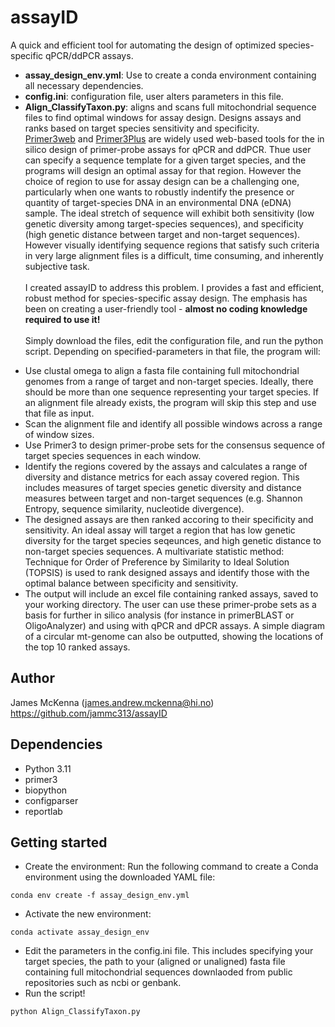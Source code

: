 # assayID
A quick and efficient tool for automating the design of optimized species-specific qPCR/ddPCR assays. 
* **assay_design_env.yml**: Use to create a conda environment containing all necessary dependencies.
* **config.ini**: configuration file, user alters parameters in this file.
* **Align_ClassifyTaxon.py**: aligns and scans full mitochondrial sequence files to find optimal windows for assay design. Designs assays and ranks based on target species sensitivity and specificity.
\
[Primer3web](https://primer3.ut.ee/) and [Primer3Plus](https://www.primer3plus.com/) are widely used web-based tools for the in silico design of primer-probe assays for qPCR and ddPCR. Thue user can specify a sequence template for a given target species, and the programs will design an optimal assay for that region. However the choice of region to use for assay design can be a challenging one, particularly when one wants to robustly indentify the presence or quantity of target-species DNA in an environmental DNA (eDNA) sample. The ideal stretch of sequence will exhibit both sensitivity (low genetic diversity among target-species sequences), and specificity (high genetic distance between target and non-target sequences). However visually identifying sequence regions that satisfy such criteria in very large alignment files is a difficult, time consuming, and inherently subjective task. \
\
I created assayID to address this problem. I provides a fast and efficient, robust method for species-specific assay design. The emphasis has been on creating a user-friendly tool - **almost no coding knowledge required to use it!** \
\
Simply download the files, edit the configuration file, and run the python script. Depending on specified-parameters in that file, the program will:
- Use clustal omega to align a fasta file containing full mitochondrial genomes from a range of target and non-target species. Ideally, there should be more than one sequence representing your target species. If an alignment file already exists, the program will skip this step and use that file as input.
- Scan the alignment file and identify all possible windows across a range of window sizes.
- Use Primer3 to design primer-probe sets for the consensus sequence of target species sequences in each window.
- Identify the regions covered by the assays and calculates a range of diversity and distance metrics for each assay covered region. This includes measures of target species genetic diversity and distance measures between target and non-target sequences (e.g. Shannon Entropy, sequence similarity, nucleotide divergence).
- The designed assays are then ranked accoring to their specificity and sensitivity. An ideal assay will target a region that has low genetic diversity for the target species seqeunces, and high genetic distance to non-target species sequences. A multivariate statistic method: Technique for Order of Preference by Similarity to Ideal Solution (TOPSIS) is used to rank designed assays and identify those with the optimal balance between specificity and sensitivity.
- The output will include an excel file containing ranked assays, saved to your working directory. The user can use these primer-probe sets as a basis for further in silico analysis (for instance in primerBLAST or OligoAnalyzer) and using with qPCR and dPCR assays. A simple diagram of a circular mt-genome can also be outputted, showing the locations of the top 10 ranked assays.

## Author
James McKenna (james.andrew.mckenna@hi.no) \
https://github.com/jammc313/assayID

## Dependencies
* Python 3.11
* primer3
* biopython
* configparser
* reportlab

## Getting started
* Create the environment: Run the following command to create a Conda environment using the downloaded YAML file:
```
conda env create -f assay_design_env.yml
```
* Activate the new environment: 
```
conda activate assay_design_env
```
* Edit the parameters in the config.ini file. This includes specifying your target species, the path to your (aligned or unaligned) fasta file containing full mitochondrial sequences downlaoded from public repositories such as ncbi or genbank.
* Run the script!   
```
python Align_ClassifyTaxon.py
```
